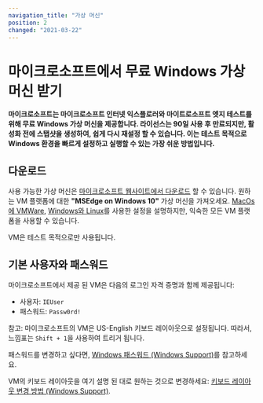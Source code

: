 ```yaml
---
navigation_title: "가상 머신"
position: 2
changed: "2021-03-22"
---
```


# 마이크로소프트에서 무료 Windows 가상 머신 받기

**마이크로소프트는 마이크로소프트 인터넷 익스플로러와 마이트로소프트 엣지 테스트를 위해 무료 Windows 가상 머신을 제공합니다. 라이선스는 90일 사용 후 만료되지만, 활성화 전에 스탭샷을 생성하여, 쉽게 다시 재설정 할 수 있습니다. 이는 테스트 목적으로 Windows 환경을 빠르게 설정하고 실행할 수 있는 가장 쉬운 방법입니다.**

## 다운로드

사용 가능한 가상 머신은 [마이크로소프트 웹사이트에서 다운로드](https://developer.microsoft.com/en-us/microsoft-edge/tools/vms/) 할 수 있습니다. 원하는 VM 플랫폼에 대한 **"MSEdge on Windows 10"** 가상 머신을 가져오세요. [MacOs에 VMWare](/setup/windows/vmware-on-macos/), [Windows와 Linux](/setup/windows/vmware-on-windows-linux/)를 사용한 설정을 설명하지만, 익숙한 모든 VM 플랫폼을 사용할 수 있습니다.

VM은 테스트 목적으로만 사용됩니다.

## 기본 사용자와 패스워드

마이크로소프트에서 제공 된 VM은 다음의 로그인 자격 증명과 함께 제공됩니다:

- 사용자: `IEUser`
- 패스워드: `Passw0rd!`

참고: 마이크로소프트의 VM은 US-English 키보드 레이아웃으로 설정됩니다. 따라서, 느낌표는 `Shift + 1`을 사용하여 트리거 됩니다.

패스워드를 변경하고 싶다면, [Windows 패스워드 (Windows Support)](https://support.microsoft.com/en-us/help/14087/windows-7-change-your-windows-password)를 참고하세요.

VM의 키보드 레이아웃을 여기 설명 된 대로 원하는 것으로 변경하세요: [키보드 레이아웃 변경 방법 (Windows Support)](https://support.microsoft.com/en-us/help/258824/how-to-change-your-keyboard-layout).
